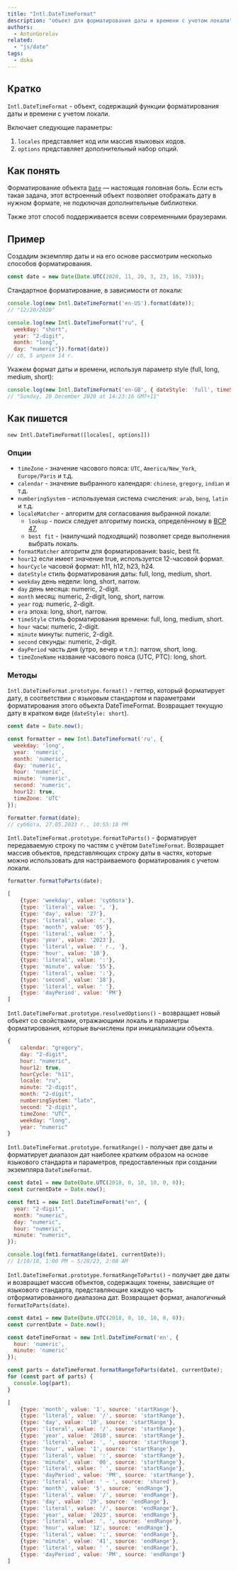 ```yaml
---
title: "Intl.DateTimeFormat"
description: "объект для форматирования даты и времени с учетом локали"
authors:
  - AntonGorelov
related:
  - "js/date"
tags:
  - doka
---
```


## Кратко

`Intl.DateTimeFormat` - объект, содержащий функции форматирования даты и времени с учетом локали.

Включает следующие параметры:

1. `locales` представляет код или массив языковых кодов.
2. `options` представляет дополнительный набор опций.

## Как понять

Форматирование объекта [`Date`](/js/date) — настоящая головная боль. Если есть такая задача, этот встроенный объект позволяет отображать дату в нужном формате, не подключая дополнительные библиотеки.

Также этот способ поддерживается всеми современными браузерами.

## Пример

Создадим экземпляр даты и на его основе рассмотрим несколько способов форматирования.

```js
const date = new Date(Date.UTC(2020, 11, 20, 3, 23, 16, 738));
```

Стандартное форматирование, в зависимости от локали:

```js
console.log(new Intl.DateTimeFormat('en-US').format(date)); 
// "12/20/2020" 
```

```js
console.log(new Intl.DateTimeFormat("ru", {
  weekday: "short", 
  year: "2-digit", 
  month: "long", 
  day: "numeric"}).format(date)) 
// сб, 5 апреля 14 г.
```

Укажем формат даты и времени, используя параметр style (full, long, medium, short):

```js
console.log(new Intl.DateTimeFormat('en-GB', { dateStyle: 'full', timeStyle: 'long', timeZone: 'Australia/Sydney' }).format(date));
// "Sunday, 20 December 2020 at 14:23:16 GMT+11"
```

## Как пишется

`new Intl.DateTimeFormat([locales[, options]])`

### Опции

- `timeZone` - значение часового пояса: `UTC`, `America/New_York`, `Europe/Paris` и т.д.
- `calendar` - значение выбранного календаря: `chinese`, `gregory`, `indian` и т.д.
- `numberingSystem`	- используемая система счисления: `arab`, `beng`, `latin` и т.д.
- `localeMatcher` - алгоритм для согласования выбранной локали:
	- `lookup` - поиск следует алгоритму поиска, определённому в [BCP 47](https://tools.ietf.org/html/rfc4647#section-3.4), 
	- `best fit` - (наилучший подходящий) позволяет среде выполнения выбрать локаль.
- `formatMatcher`	алгоритм для форматирования: basic, best fit.
- `hour12`	если имеет значение true, используется 12-часовой формат.
- `hourCycle`	часовой формат: h11, h12, h23, h24.
- `dateStyle`	стиль форматирования даты: full, long, medium, short.
- `weekday`	день недели: long, short, narrow.
- `day`	день месяца: numeric, 2-digit.
- `month`	месяц: numeric, 2-digit, long, short, narrow.
- `year`	год: numeric, 2-digit.
- `era`	эпоха: long, short, narrow.
- `timeStyle`	стиль форматирования времени: full, long, medium, short.
- `hour`	часы: numeric, 2-digit.
- `minute`	минуты: numeric, 2-digit.
- `second`	секунды: numeric, 2-digit.
- `dayPeriod`	часть дня (утро, вечер и т.п.): narrow, short, long.
- `timeZoneName`	название часового пояса (UTC, PTC): long, short.

### Методы

`Intl.DateTimeFormat.prototype.format()` - геттер, который форматирует дату, в соответствии с языковым стандартом и параметрами форматирования этого объекта DateTimeFormat. Возвращает текущую дату в кратком виде (`dateStyle: short`).

```js
const date = Date.now();

const formatter = new Intl.DateTimeFormat('ru', {
  weekday: 'long',
  year: 'numeric',
  month: 'numeric',
  day: 'numeric',
  hour: 'numeric',
  minute: 'numeric',
  second: 'numeric',
  hour12: true,
  timeZone: 'UTC'
});

formatter.format(date);
// суббота, 27.05.2023 г., 10:55:18 PM
```

`Intl.DateTimeFormat.prototype.formatToParts()` - форматирует передаваемую строку по частям с учётом `DateTimeFormat`. Возвращает массив объектов, представляющих строку даты в частях, которые можно использовать для настраиваемого форматирования с учетом локали.

```js
formatter.formatToParts(date);
```

```js
[
	{type: 'weekday', value: 'суббота'},
	{type: 'literal', value: ', '},
	{type: 'day', value: '27'},
	{type: 'literal', value: '.'},
	{type: 'month', value: '05'},
	{type: 'literal', value: '.'},
	{type: 'year', value: '2023'},
	{type: 'literal', value: ' г., '},
	{type: 'hour', value: '10'},
	{type: 'literal', value: ':'},
	{type: 'minute', value: '55'},
	{type: 'literal', value: ':'},
	{type: 'second', value: '18'},
	{type: 'literal', value: ' '},
	{type: 'dayPeriod', value: 'PM'}
]
```

`Intl.DateTimeFormat.prototype.resolvedOptions()` - возвращает новый объект со свойствами, отражающими локаль и параметры форматирования, которые вычислены при инициализации объекта.

```js
{
	calendar: "gregory",
	day: "2-digit",
	hour: "numeric",
	hour12: true,
	hourCycle: "h11",
	locale: "ru",
	minute: "2-digit",
	month: "2-digit",
	numberingSystem: "latn",
	second: "2-digit",
	timeZone: "UTC",
	weekday: "long",
	year: "numeric"
}
```

`Intl.DateTimeFormat.prototype.formatRange()` -
получает две даты и форматирует диапазон дат наиболее кратким образом на основе языкового стандарта и параметров, предоставленных при создании экземпляра `DateTimeFormat`.

```js
const date1 = new Date(Date.UTC(2018, 0, 10, 10, 0, 0));
const currentDate = Date.now();

const fmt1 = new Intl.DateTimeFormat("en", {
  year: "2-digit",
  month: "numeric",
  day: "numeric",
  hour: "numeric",
  minute: "numeric",
});

console.log(fmt1.formatRange(date1, currentDate));
// 1/10/18, 1:00 PM – 5/28/23, 2:08 AM
```

`Intl.DateTimeFormat.prototype.formatRangeToParts()` -
получает две даты и возвращает массив объектов, содержащих токены, зависящие от языкового стандарта, представляющие каждую часть отформатированного диапазона дат. Возвращает формат, аналогичный `formatToParts(date)`.

```js
const date1 = new Date(Date.UTC(2018, 0, 10, 10, 0, 0));
const currentDate = Date.now();

const dateTimeFormat = new Intl.DateTimeFormat('en', {
  hour: 'numeric',
  minute: 'numeric'
});

const parts = dateTimeFormat.formatRangeToParts(date1, currentDate);
for (const part of parts) {
  console.log(part);
}
```

```js
[
	{type: 'month', value: '1', source: 'startRange'},
	{type: 'literal', value: '/', source: 'startRange'},
	{type: 'day', value: '10', source: 'startRange'},
	{type: 'literal', value: '/', source: 'startRange'},
	{type: 'year', value: '2018', source: 'startRange'},
	{type: 'literal', value: ', ', source: 'startRange'},
	{type: 'hour', value: '1', source: 'startRange'},
	{type: 'literal', value: ':', source: 'startRange'},
	{type: 'minute', value: '00', source: 'startRange'},
	{type: 'literal', value: ' ', source: 'startRange'},
	{type: 'dayPeriod', value: 'PM', source: 'startRange'},
	{type: 'literal', value: ' – ', source: 'shared'},
	{type: 'month', value: '5', source: 'endRange'},
	{type: 'literal', value: '/', source: 'endRange'},
	{type: 'day', value: '29', source: 'endRange'},
	{type: 'literal', value: '/', source: 'endRange'},
	{type: 'year', value: '2023', source: 'endRange'},
	{type: 'literal', value: ', ', source: 'endRange'},
	{type: 'hour', value: '12', source: 'endRange'},
	{type: 'literal', value: ':', source: 'endRange'},
	{type: 'minute', value: '41', source: 'endRange'},
	{type: 'literal', value: ' ', source: 'endRange'},
	{type: 'dayPeriod', value: 'PM', source: 'endRange'}
]
```